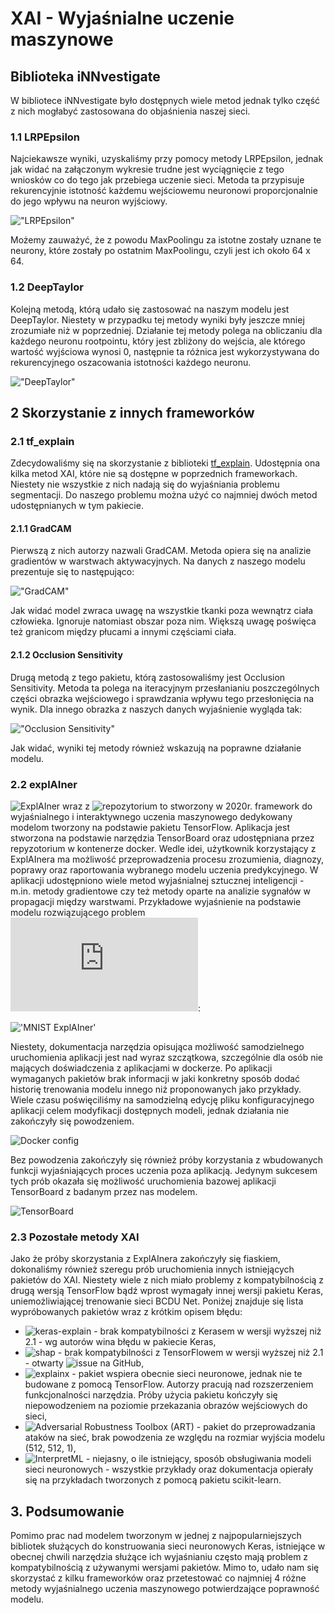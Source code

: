 
# XAI - Wyjaśnialne uczenie maszynowe

## Biblioteka iNNvestigate

W bibliotece iNNvestigate było dostępnych wiele metod jednak tylko część z nich mogłabyć zastosowana do objaśnienia naszej sieci.

### 1.1 LRPEpsilon
Najciekawsze wyniki, uzyskaliśmy przy pomocy metody LRPEpsilon, jednak jak widać na załączonym wykresie trudne jest wyciągnięcie z tego wniosków co do tego jak przebiega uczenie sieci. Metoda ta przypisuje rekurencyjnie istotność każdemu wejściowemu neuronowi proporcjonalnie do jego wpływu na neuron wyjściowy.

!["LRPEpsilon"](./img/lrpeps.png)

Możemy zauważyć, że z powodu MaxPoolingu za istotne zostały uznane te neurony, które zostały po ostatnim MaxPoolingu, czyli jest ich około 64 x 64. 

### 1.2 DeepTaylor
Kolejną metodą, którą udało się zastosować na naszym modelu jest DeepTaylor. Niestety w przypadku tej metody wyniki były jeszcze mniej zrozumiałe niż w poprzedniej.
Działanie tej metody polega na obliczaniu dla każdego neuronu rootpointu, który jest zbliżony do wejścia, ale którego wartość wyjściowa wynosi 0, następnie ta różnica jest wykorzystywana do rekurencyjnego oszacowania istotności każdego neuronu.

!["DeepTaylor"](./img/deep_taylor.png)

## 2 Skorzystanie z innych frameworków

### 2.1 tf_explain

Zdecydowaliśmy się na skorzystanie z biblioteki [tf_explain](https://github.com/sicara/tf-explain). Udostępnia ona kilka metod XAI, które nie są dostępne w poprzednich frameworkach. Niestety nie wszystkie z nich nadają się do wyjaśniania problemu segmentacji. Do naszego problemu można użyć co najmniej dwóch metod udostępnianych w tym pakiecie.

#### 2.1.1 GradCAM

Pierwszą z nich autorzy nazwali GradCAM. Metoda opiera się na analizie gradientów w warstwach aktywacyjnych. Na danych z naszego modelu prezentuje się to następująco: 

!["GradCAM"](./img/grad_cam.png)

Jak widać model zwraca uwagę na wszystkie tkanki poza wewnątrz ciała człowieka. Ignoruje natomiast obszar poza nim. Większą uwagę poświęca też granicom między płucami a innymi częściami ciała.

#### 2.1.2 Occlusion Sensitivity

Drugą metodą z tego pakietu, którą zastosowaliśmy jest Occlusion Sensitivity. Metoda ta polega na iteracyjnym przesłanianiu poszczególnych części obrazka wejściowego i sprawdzania wpływu tego przesłonięcia na wynik. Dla innego obrazka z naszych danych wyjaśnienie wygląda tak:

!["Occlusion Sensitivity"](./img/oc.png)

Jak widać, wyniki tej metody również wskazują na poprawne działanie modelu.

### 2.2 explAIner

![ExplAIner](https://explainer.ai/) wraz z ![repozytorium](https://github.com/dbvis-ukon/explainer) to stworzony w 2020r. framework do wyjaśnialnego i interaktywnego uczenia maszynowego
dedykowany modelom tworzony na podstawie pakietu TensorFlow. Aplikacja jest stworzona na podstawie narzędzia TensorBoard oraz udostępniana przez repyzotorium w kontenerze docker. Wedle idei,
użytkownik korzystający z ExplAInera ma możliwość przeprowadzenia procesu zrozumienia, diagnozy, poprawy oraz raportowania wybranego modelu uczenia predykcyjnego. W aplikacji udostępniono
wiele metod wyjaśnialnej sztucznej inteligencji - m.in. metody gradientowe czy też metody oparte na analizie sygnałów w propagacji między warstwami. Przykładowe wyjaśnienie na podstawie
modelu rozwiązującego problem ![MNIST](http://yann.lecun.com/exdb/mnist/index.html):

!['MNIST ExplAIner'](./img/mnist.png)

Niestety, dokumentacja narzędzia opisująca możliwość samodzielnego uruchomienia aplikacji jest nad wyraz szczątkowa, szczególnie dla osób nie mających doświadczenia z aplikacjami w dockerze.
Po aplikacji wymaganych pakietów brak informacji w jaki konkretny sposób dodać historię trenowania modelu innego niż proponowanych jako przykłady. Wiele czasu poświęciliśmy na samodzielną
edycję pliku konfiguracyjnego aplikacji celem modyfikacji dostępnych modeli, jednak działania nie zakończyły się powodzeniem.

![Docker config](./img/dockerconfig.png)

Bez powodzenia zakończyły się również próby korzystania z wbudowanych funkcji wyjaśniających proces uczenia poza aplikacją. Jedynym sukcesem tych prób okazała się możliwość uruchomienia
bazowej aplikacji TensorBoard z badanym przez nas modelem.

![TensorBoard](./img/Screenshot_2021-05-02_TensorBoard.png)


### 2.3 Pozostałe metody XAI

Jako że próby skorzystania z ExplAInera zakończyły się fiaskiem, dokonaliśmy również szeregu prób uruchomienia innych istniejących pakietów do XAI. Niestety wiele z nich miało problemy
z kompatybilnością z drugą wersją TensorFlow bądź wprost wymagały innej wersji pakietu Keras, uniemożliwiającej trenowanie sieci BCDU Net. Poniżej znajduje się lista wypróbowanych pakietów
wraz z krótkim opisem błędu:

- ![keras-explain](https://github.com/PrimozGodec/keras-explain) - brak kompatybilności z Kerasem w wersji wyższej niż 2.1 - wg autorów wina błędu w pakiecie Keras,
- ![shap](https://github.com/slundberg/shap) - brak kompatybilności z TensorFlowem w wersji wyższej niż 2.1 - otwarty ![issue](https://github.com/slundberg/shap/pull/1483) na GitHub,
- ![explainx](https://github.com/explainX/explainx) - pakiet wspiera obecnie sieci neuronowe, jednak nie te budowane z pomocą TensorFlow. Autorzy pracują nad rozszerzeniem funkcjonalności
narzędzia. Próby użycia pakietu kończyły się niepowodzeniem na poziomie przekazania obrazów wejściowych do sieci,
- ![Adversarial Robustness Toolbox (ART)](https://github.com/Trusted-AI/adversarial-robustness-toolbox) - pakiet do przeprowadzania ataków na sieć, brak powodzenia ze względu na rozmiar
wyjścia modelu (512, 512, 1),
- ![InterpretML](https://github.com/interpretml/interpret) - niejasny, o ile istniejący, sposób obsługiwania modeli sieci neuronowych - wszystkie przykłady oraz dokumentacja opierały się
na przykładach tworzonych z pomocą pakietu scikit-learn.

## 3. Podsumowanie

Pomimo prac nad modelem tworzonym w jednej z najpopularniejszych bibliotek służących do konstruowania sieci neuronowych Keras, istniejące w obecnej chwili narzędzia służące ich wyjaśnianiu często mają problem z kompatybilnością z używanymi wersjami pakietów. Mimo to, udało nam się skorzystać z kilku frameworków oraz przetestować co najmniej 4 różne metody wyjaśnialnego uczenia maszynowego potwierdzające poprawność modelu.




